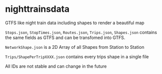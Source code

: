 # nighttrainsdata
GTFS like night train data including shapes to render a beautiful map

`Stops.json`, `StopTimes.json`, `Routes.json`, `Trips.json`, `Shapes.json` contains the same fields as GTFS and can be transfomed into GTFS.

`NetworkShape.json` is a 2D Array of all Shapes from Station to Station

`Trips/ShapePerTripXXXX.json` contains every trips shape in a single file

All IDs are not stable and can change in the future
